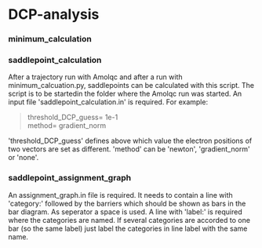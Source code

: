 # DCP-analysis

### minimum_calculation


### saddlepoint_calculation
After a trajectory run with Amolqc and after a run with minimum_calcuation.py, saddlepoints can be calculated with this script. The script is to be startedin the folder where the Amolqc run was started. An input file 'saddlepoint_calculation.in' is required. For example:

> threshold_DCP_guess= 1e-1  
  method= gradient_norm 
  
'threshold_DCP_guess' defines above which value the electron positions of two vectors are set as different.
'method' can be 'newton', 'gradient_norm' or 'none'.

### saddlepoint_assignment_graph

An assignment_graph.in file is required. It needs to contain a line with 'category:' followed by the barriers which should be shown as bars in the bar diagram. As seperator a space is used. A line with 'label:' is required where the categories are named. If several categories are accorded to one bar (so the same label) just label the categories in line label with the same name.

